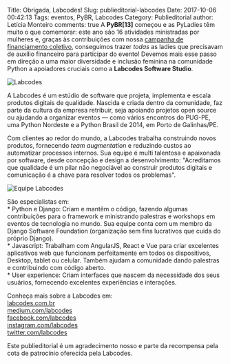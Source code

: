 Title: Obrigada, Labcodes!
Slug: publieditorial-labcodes
Date: 2017-10-06 00:42:13
Tags: eventos, PyBR, Labcodes
Category: Publieditorial
author: Letícia Monteiro
comments: true
A <b>PyBR[13]</b> começou e as PyLadies têm muito o que comemorar: este ano são 16 atividades ministradas por mulheres e, graças às contribuições com nossa [campanha de financiamento coletivo](http://brasil.pyladies.com/2017/08/30/campanha-pyladies-no-pybr-13-reta-final), conseguimos trazer *todas* as ladies que precisavam de auxílio financeiro para participar do evento! Devemos mais esse passo em direção a uma maior diversidade e inclusão feminina na comunidade Python a apoiadores cruciais como a <b>Labcodes Software Studio</b>.

![Labcodes]({filename}/images/labcodes0.jpeg)

A Labcodes é um estúdio de software que projeta, implementa e escala produtos digitais de qualidade.
Nascida e criada dentro da comunidade, faz parte da cultura da empresa retribuir, seja apoiando projetos open source ou ajudando a organizar eventos — como vários encontros do PUG-PE, uma Python Nordeste e a Python Brasil de 2014, em Porto de Galinhas/PE.

Com clientes ao redor do mundo, a Labcodes trabalha construindo novos produtos, fornecendo _team augmentation_ e reduzindo custos ao automatizar processos internos. Sua equipe é multi talentosa e apaixonada por software, desde concepção e design a desenvolvimento: "Acreditamos que qualidade é um pilar não negociável ao construir produtos digitais e comunicação é a chave para resolver todos os problemas".

![Equipe Labcodes]({filename}/images/labcodes1.jpeg)

São especialistas em:<br>
&ast; Python e Django: Criam e mantêm o código, fazendo algumas contribuições para o framework e ministrando palestras e workshops em eventos de tecnologia no mundo. Sua equipe conta com um membro da Django Software Foundation (organização sem fins lucrativos que cuida do próprio Django).<br>
&ast; Javascript: Trabalham com AngularJS, React e Vue para criar excelentes aplicativos web que funcionam perfeitamente em todos os dispositivos, Desktop, tablet ou celular. Também ajudam a comunidade dando palestras e contribuindo com código aberto.<br>
&ast; User experience: Criam interfaces que nascem da necessidade dos seus usuários, fornecendo excelentes experiências e interações.

Conheça mais sobre a Labcodes em:<br>
[labcodes.com.br](http://www.labcodes.com.br/)<br>
[medium.com/labcodes](https://www.medium.com/labcodes)<br>
[facebook.com/labcodes](http://www.facebook.com/labcodes)<br>
[instagram.com/labcodes](https://www.instagram.com/labcodes)<br>
[twitter.com/labcodes](https://www.twitter.com/labcodes)<br>

Este publieditorial é um agradecimento nosso e parte da recompensa pela cota de patrocínio oferecida pela Labcodes.
